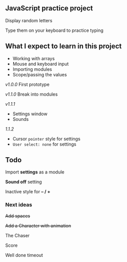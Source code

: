 ## JavaScript practice project

Display random letters

Type them on your keyboard to practice typing

## What I expect to learn in this project

  - Working with arrays
  - Mouse and keyboard input
  - Importing modules
  - Scope/passing the values

*v1.0.0* First prototype

*v1.1.0* Break into modules

*v1.1.1* 
  - Settings window
  - Sounds

*1.1.2* 
  - Cursor `pointer` style for settings
  - `User select: none` for settings

## Todo

Import **settings** as a module

**Sound off** setting

Inactive style for **– / +**


### Next ideas

~~Add spaces~~

~~Add a Character with animation~~

The Chaser

Score

Well done timeout